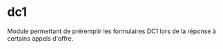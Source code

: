 # dc1
Module permettant de préremplir les formulaires DC1 lors de la réponse à certains appels d'offre.
